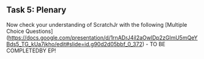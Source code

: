 ## Task 5: Plenary

Now check your understanding of ScratchJr with the following [Multiple Choice Questions] (https://docs.google.com/presentation/d/1rnADrJ4il2aOwlDp2zGlmU5mQeYBds5_TG_kUa7jkho/edit#slide=id.g90d2d05bbf_0_372) - TO BE COMPLETEDBY EP!

